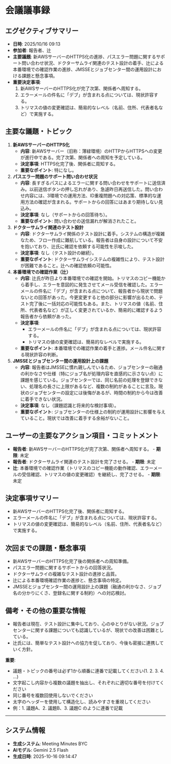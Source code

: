 # 会議議事録

## エグゼクティブサマリー
- **日時**: 2025/10/16 09:13
- **参加者**: 報告者、辻
- **主要議題**: 新AWSサーバーのHTTPS化の進捗、パスエラー問題に関するサポート問い合わせ状況、ドクターサムライ関連のテスト設計の着手、辻による本番環境での確認作業の進捗、JMSSEとジョブセンター間の運用設計における課題と懸念事項。
- **重要決定事項**:
    1.  新AWSサーバーのHTTPS化が完了次第、関係者へ周知する。
    2.  エラーメールの件名に「デブ」が含まれる点については、現状許容する。
    3.  トリマスの値の変更確認は、簡易的なレベル（名前、住所、代表者名など）で実施する。

## 主要な議題・トピック
1.  **新AWSサーバーのHTTPS化**
    - **内容**: 新AWSサーバー（旧称：薄緑環境）のHTTPからHTTPSへの変更が進行中である。完了次第、関係者への周知を予定している。
    - **決定事項**: HTTPS化完了後、関係者に周知する。
    - **重要なポイント**: 特になし。
2.  **パスエラー問題のサポート問い合わせ状況**
    - **内容**: 長すぎるパスによるエラーに関する問い合わせをサポートに送信済み。以前送信ボタンの押し忘れがあり、急遽昨日再送信した。問い合わせ内容には、3環境での運用方法、ID重複問題への対応策、標準的な運用方法の確認が含まれる。サポートからの回答にはあまり期待しない見込み。
    - **決定事項**: なし（サポートからの回答待ち）。
    - **重要なポイント**: 問い合わせの送信漏れが解消されたこと。
3.  **ドクターサムライ関連のテスト設計**
    - **内容**: ドクターサムライ関係のテスト設計に着手。システムの構造が複雑なため、フロー作成に難航している。報告者は自身の設計について不安を抱いており、辻氏に確認を依頼する可能性を示唆した。
    - **決定事項**: なし（テスト設計の継続）。
    - **重要なポイント**: ドクターサムライシステムの複雑性により、テスト設計が困難であること。辻への確認依頼の可能性。
4.  **本番環境での確認作業（辻）**
    - **内容**: 辻氏が昨日より本番環境での確認を開始。トリマスのコピー機能から着手し、エラーを意図的に発生させてメール受信を確認した。エラーメールの件名に「デブ」が含まれる点について、報告者から現状で問題ないとの回答があった。今更変更すると他の部分に影響が出るため、テスト完了後に一括対応の可能性もある。また、トリマスの値（名前、住所、代表者名など）が正しく変更されているか、簡易的に確認するよう報告者から依頼があった。
    - **決定事項**:
        - エラーメールの件名に「デブ」が含まれる点については、現状許容する。
        - トリマスの値の変更確認は、簡易的なレベルで実施する。
    - **重要なポイント**: 本番環境での確認作業の着手と進捗。メール件名に関する現状許容の判断。
5.  **JMSSEとジョブセンター間の運用設計上の課題**
    - **内容**: 報告者はJMSSEに慣れ親しんでいるため、ジョブセンターの融通の利かなさや仕様（特にジョブ名が処理内容を直感的に示さない点）に課題を感じている。ジョブセンターでは、同じ名前の処理を登録できない、処理名の長さに上限があるなど、複数の制約があることに言及。現状のジョブセンターの設定には後悔があるが、時間の制約から今は改善に着手できない状況。
    - **決定事項**: なし（課題認識と将来的な検討事項）。
    - **重要なポイント**: ジョブセンターの仕様上の制約が運用設計に影響を与えていること。現状では改善に着手する余裕がないこと。

## ユーザーの主要なアクション項目・コミットメント
- **報告者**: 新AWSサーバーのHTTPS化が完了次第、関係者へ周知する。 - **期限**: 未定
- **報告者**: ドクターサムライ関連のテスト設計を完了させる。 - **期限**: 未定
- **辻**: 本番環境での確認作業（トリマスのコピー機能の動作確認、エラーメールの受信確認、トリマスの値の変更確認）を継続し、完了させる。 - **期限**: 未定

## 決定事項サマリー
- 新AWSサーバーのHTTPS化完了後、関係者に周知する。
- エラーメールの件名に「デブ」が含まれる点については、現状許容する。
- トリマスの値の変更確認は、簡易的なレベル（名前、住所、代表者名など）で実施する。

## 次回までの課題・懸念事項
- 新AWSサーバーのHTTPS化完了後の関係者への周知準備。
- パスエラー問題に関するサポートからの回答状況。
- ドクターサムライの複雑なテスト設計の進捗と品質。
- 辻による本番環境確認作業の進捗と、懸念事項の特定。
- JMSSEとジョブセンター間の運用設計上の課題（融通の利かなさ、ジョブ名の分かりにくさ、登録名に関する制約）への対応検討。

## 備考・その他の重要な情報
- 報告者は現在、テスト設計に集中しており、心のゆとりがない状況。ジョブセンターに関する課題についても認識しているが、現状での改善は困難としている。
- 辻氏には、簡単なテスト設計への協力を促しており、今後も密接に連携していく方針。

**重要**:
- 議題・トピックの番号は必ず1から順番に連番で記載してください(1. 2. 3. 4. ...)
- 文字起こし内容から複数の議題を抽出し、それぞれに適切な番号を付けてください
- 同じ番号を複数回使用しないでください
- 太字のヘッダーを使用して構造化し、読みやすさを重視してください
- 例：1. 議題A、2. 議題B、3. 議題C のように連番で記載

---

## システム情報

- **生成システム**: Meeting Minutes BYC
- **AIモデル**: Gemini 2.5 Flash
- **生成日時**: 2025-10-16 09:14:47

